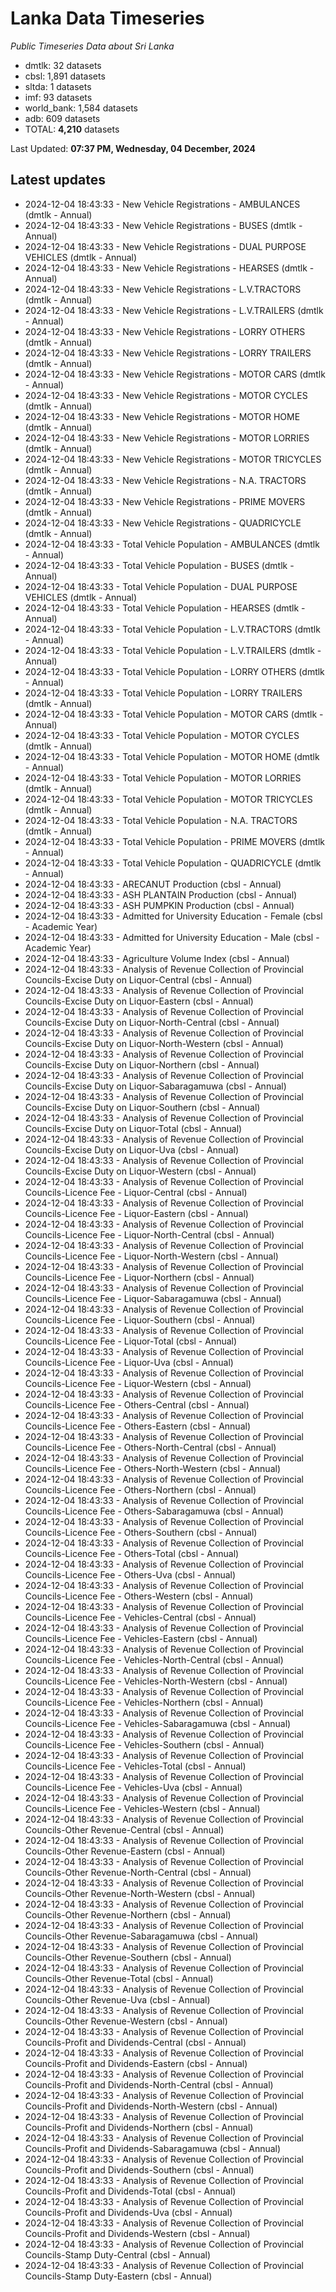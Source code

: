 # Lanka Data Timeseries
*Public Timeseries Data about Sri Lanka*

* dmtlk: 32 datasets
* cbsl: 1,891 datasets
* sltda: 1 datasets
* imf: 93 datasets
* world_bank: 1,584 datasets
* adb: 609 datasets
* TOTAL: **4,210** datasets

Last Updated: **07:37 PM, Wednesday, 04 December, 2024**

## Latest updates

* 2024-12-04 18:43:33 - New Vehicle Registrations - AMBULANCES (dmtlk - Annual)
* 2024-12-04 18:43:33 - New Vehicle Registrations - BUSES (dmtlk - Annual)
* 2024-12-04 18:43:33 - New Vehicle Registrations - DUAL PURPOSE VEHICLES (dmtlk - Annual)
* 2024-12-04 18:43:33 - New Vehicle Registrations - HEARSES (dmtlk - Annual)
* 2024-12-04 18:43:33 - New Vehicle Registrations - L.V.TRACTORS (dmtlk - Annual)
* 2024-12-04 18:43:33 - New Vehicle Registrations - L.V.TRAILERS (dmtlk - Annual)
* 2024-12-04 18:43:33 - New Vehicle Registrations - LORRY OTHERS (dmtlk - Annual)
* 2024-12-04 18:43:33 - New Vehicle Registrations - LORRY TRAILERS (dmtlk - Annual)
* 2024-12-04 18:43:33 - New Vehicle Registrations - MOTOR CARS (dmtlk - Annual)
* 2024-12-04 18:43:33 - New Vehicle Registrations - MOTOR CYCLES (dmtlk - Annual)
* 2024-12-04 18:43:33 - New Vehicle Registrations - MOTOR HOME (dmtlk - Annual)
* 2024-12-04 18:43:33 - New Vehicle Registrations - MOTOR LORRIES (dmtlk - Annual)
* 2024-12-04 18:43:33 - New Vehicle Registrations - MOTOR TRICYCLES (dmtlk - Annual)
* 2024-12-04 18:43:33 - New Vehicle Registrations - N.A. TRACTORS (dmtlk - Annual)
* 2024-12-04 18:43:33 - New Vehicle Registrations - PRIME MOVERS (dmtlk - Annual)
* 2024-12-04 18:43:33 - New Vehicle Registrations - QUADRICYCLE (dmtlk - Annual)
* 2024-12-04 18:43:33 - Total Vehicle Population - AMBULANCES (dmtlk - Annual)
* 2024-12-04 18:43:33 - Total Vehicle Population - BUSES (dmtlk - Annual)
* 2024-12-04 18:43:33 - Total Vehicle Population - DUAL PURPOSE VEHICLES (dmtlk - Annual)
* 2024-12-04 18:43:33 - Total Vehicle Population - HEARSES (dmtlk - Annual)
* 2024-12-04 18:43:33 - Total Vehicle Population - L.V.TRACTORS (dmtlk - Annual)
* 2024-12-04 18:43:33 - Total Vehicle Population - L.V.TRAILERS (dmtlk - Annual)
* 2024-12-04 18:43:33 - Total Vehicle Population - LORRY OTHERS (dmtlk - Annual)
* 2024-12-04 18:43:33 - Total Vehicle Population - LORRY TRAILERS (dmtlk - Annual)
* 2024-12-04 18:43:33 - Total Vehicle Population - MOTOR CARS (dmtlk - Annual)
* 2024-12-04 18:43:33 - Total Vehicle Population - MOTOR CYCLES (dmtlk - Annual)
* 2024-12-04 18:43:33 - Total Vehicle Population - MOTOR HOME (dmtlk - Annual)
* 2024-12-04 18:43:33 - Total Vehicle Population - MOTOR LORRIES (dmtlk - Annual)
* 2024-12-04 18:43:33 - Total Vehicle Population - MOTOR TRICYCLES (dmtlk - Annual)
* 2024-12-04 18:43:33 - Total Vehicle Population - N.A. TRACTORS (dmtlk - Annual)
* 2024-12-04 18:43:33 - Total Vehicle Population - PRIME MOVERS (dmtlk - Annual)
* 2024-12-04 18:43:33 - Total Vehicle Population - QUADRICYCLE (dmtlk - Annual)
* 2024-12-04 18:43:33 - ARECANUT Production (cbsl - Annual)
* 2024-12-04 18:43:33 - ASH PLANTAIN Production (cbsl - Annual)
* 2024-12-04 18:43:33 - ASH PUMPKIN Production (cbsl - Annual)
* 2024-12-04 18:43:33 - Admitted for University Education - Female (cbsl - Academic Year)
* 2024-12-04 18:43:33 - Admitted for University Education - Male (cbsl - Academic Year)
* 2024-12-04 18:43:33 - Agriculture Volume Index (cbsl - Annual)
* 2024-12-04 18:43:33 - Analysis of Revenue Collection of Provincial Councils-Excise Duty on Liquor-Central (cbsl - Annual)
* 2024-12-04 18:43:33 - Analysis of Revenue Collection of Provincial Councils-Excise Duty on Liquor-Eastern (cbsl - Annual)
* 2024-12-04 18:43:33 - Analysis of Revenue Collection of Provincial Councils-Excise Duty on Liquor-North-Central (cbsl - Annual)
* 2024-12-04 18:43:33 - Analysis of Revenue Collection of Provincial Councils-Excise Duty on Liquor-North-Western (cbsl - Annual)
* 2024-12-04 18:43:33 - Analysis of Revenue Collection of Provincial Councils-Excise Duty on Liquor-Northern (cbsl - Annual)
* 2024-12-04 18:43:33 - Analysis of Revenue Collection of Provincial Councils-Excise Duty on Liquor-Sabaragamuwa (cbsl - Annual)
* 2024-12-04 18:43:33 - Analysis of Revenue Collection of Provincial Councils-Excise Duty on Liquor-Southern (cbsl - Annual)
* 2024-12-04 18:43:33 - Analysis of Revenue Collection of Provincial Councils-Excise Duty on Liquor-Total (cbsl - Annual)
* 2024-12-04 18:43:33 - Analysis of Revenue Collection of Provincial Councils-Excise Duty on Liquor-Uva (cbsl - Annual)
* 2024-12-04 18:43:33 - Analysis of Revenue Collection of Provincial Councils-Excise Duty on Liquor-Western (cbsl - Annual)
* 2024-12-04 18:43:33 - Analysis of Revenue Collection of Provincial Councils-Licence Fee - Liquor-Central (cbsl - Annual)
* 2024-12-04 18:43:33 - Analysis of Revenue Collection of Provincial Councils-Licence Fee - Liquor-Eastern (cbsl - Annual)
* 2024-12-04 18:43:33 - Analysis of Revenue Collection of Provincial Councils-Licence Fee - Liquor-North-Central (cbsl - Annual)
* 2024-12-04 18:43:33 - Analysis of Revenue Collection of Provincial Councils-Licence Fee - Liquor-North-Western (cbsl - Annual)
* 2024-12-04 18:43:33 - Analysis of Revenue Collection of Provincial Councils-Licence Fee - Liquor-Northern (cbsl - Annual)
* 2024-12-04 18:43:33 - Analysis of Revenue Collection of Provincial Councils-Licence Fee - Liquor-Sabaragamuwa (cbsl - Annual)
* 2024-12-04 18:43:33 - Analysis of Revenue Collection of Provincial Councils-Licence Fee - Liquor-Southern (cbsl - Annual)
* 2024-12-04 18:43:33 - Analysis of Revenue Collection of Provincial Councils-Licence Fee - Liquor-Total (cbsl - Annual)
* 2024-12-04 18:43:33 - Analysis of Revenue Collection of Provincial Councils-Licence Fee - Liquor-Uva (cbsl - Annual)
* 2024-12-04 18:43:33 - Analysis of Revenue Collection of Provincial Councils-Licence Fee - Liquor-Western (cbsl - Annual)
* 2024-12-04 18:43:33 - Analysis of Revenue Collection of Provincial Councils-Licence Fee - Others-Central (cbsl - Annual)
* 2024-12-04 18:43:33 - Analysis of Revenue Collection of Provincial Councils-Licence Fee - Others-Eastern (cbsl - Annual)
* 2024-12-04 18:43:33 - Analysis of Revenue Collection of Provincial Councils-Licence Fee - Others-North-Central (cbsl - Annual)
* 2024-12-04 18:43:33 - Analysis of Revenue Collection of Provincial Councils-Licence Fee - Others-North-Western (cbsl - Annual)
* 2024-12-04 18:43:33 - Analysis of Revenue Collection of Provincial Councils-Licence Fee - Others-Northern (cbsl - Annual)
* 2024-12-04 18:43:33 - Analysis of Revenue Collection of Provincial Councils-Licence Fee - Others-Sabaragamuwa (cbsl - Annual)
* 2024-12-04 18:43:33 - Analysis of Revenue Collection of Provincial Councils-Licence Fee - Others-Southern (cbsl - Annual)
* 2024-12-04 18:43:33 - Analysis of Revenue Collection of Provincial Councils-Licence Fee - Others-Total (cbsl - Annual)
* 2024-12-04 18:43:33 - Analysis of Revenue Collection of Provincial Councils-Licence Fee - Others-Uva (cbsl - Annual)
* 2024-12-04 18:43:33 - Analysis of Revenue Collection of Provincial Councils-Licence Fee - Others-Western (cbsl - Annual)
* 2024-12-04 18:43:33 - Analysis of Revenue Collection of Provincial Councils-Licence Fee - Vehicles-Central (cbsl - Annual)
* 2024-12-04 18:43:33 - Analysis of Revenue Collection of Provincial Councils-Licence Fee - Vehicles-Eastern (cbsl - Annual)
* 2024-12-04 18:43:33 - Analysis of Revenue Collection of Provincial Councils-Licence Fee - Vehicles-North-Central (cbsl - Annual)
* 2024-12-04 18:43:33 - Analysis of Revenue Collection of Provincial Councils-Licence Fee - Vehicles-North-Western (cbsl - Annual)
* 2024-12-04 18:43:33 - Analysis of Revenue Collection of Provincial Councils-Licence Fee - Vehicles-Northern (cbsl - Annual)
* 2024-12-04 18:43:33 - Analysis of Revenue Collection of Provincial Councils-Licence Fee - Vehicles-Sabaragamuwa (cbsl - Annual)
* 2024-12-04 18:43:33 - Analysis of Revenue Collection of Provincial Councils-Licence Fee - Vehicles-Southern (cbsl - Annual)
* 2024-12-04 18:43:33 - Analysis of Revenue Collection of Provincial Councils-Licence Fee - Vehicles-Total (cbsl - Annual)
* 2024-12-04 18:43:33 - Analysis of Revenue Collection of Provincial Councils-Licence Fee - Vehicles-Uva (cbsl - Annual)
* 2024-12-04 18:43:33 - Analysis of Revenue Collection of Provincial Councils-Licence Fee - Vehicles-Western (cbsl - Annual)
* 2024-12-04 18:43:33 - Analysis of Revenue Collection of Provincial Councils-Other Revenue-Central (cbsl - Annual)
* 2024-12-04 18:43:33 - Analysis of Revenue Collection of Provincial Councils-Other Revenue-Eastern (cbsl - Annual)
* 2024-12-04 18:43:33 - Analysis of Revenue Collection of Provincial Councils-Other Revenue-North-Central (cbsl - Annual)
* 2024-12-04 18:43:33 - Analysis of Revenue Collection of Provincial Councils-Other Revenue-North-Western (cbsl - Annual)
* 2024-12-04 18:43:33 - Analysis of Revenue Collection of Provincial Councils-Other Revenue-Northern (cbsl - Annual)
* 2024-12-04 18:43:33 - Analysis of Revenue Collection of Provincial Councils-Other Revenue-Sabaragamuwa (cbsl - Annual)
* 2024-12-04 18:43:33 - Analysis of Revenue Collection of Provincial Councils-Other Revenue-Southern (cbsl - Annual)
* 2024-12-04 18:43:33 - Analysis of Revenue Collection of Provincial Councils-Other Revenue-Total (cbsl - Annual)
* 2024-12-04 18:43:33 - Analysis of Revenue Collection of Provincial Councils-Other Revenue-Uva (cbsl - Annual)
* 2024-12-04 18:43:33 - Analysis of Revenue Collection of Provincial Councils-Other Revenue-Western (cbsl - Annual)
* 2024-12-04 18:43:33 - Analysis of Revenue Collection of Provincial Councils-Profit and Dividends-Central (cbsl - Annual)
* 2024-12-04 18:43:33 - Analysis of Revenue Collection of Provincial Councils-Profit and Dividends-Eastern (cbsl - Annual)
* 2024-12-04 18:43:33 - Analysis of Revenue Collection of Provincial Councils-Profit and Dividends-North-Central (cbsl - Annual)
* 2024-12-04 18:43:33 - Analysis of Revenue Collection of Provincial Councils-Profit and Dividends-North-Western (cbsl - Annual)
* 2024-12-04 18:43:33 - Analysis of Revenue Collection of Provincial Councils-Profit and Dividends-Northern (cbsl - Annual)
* 2024-12-04 18:43:33 - Analysis of Revenue Collection of Provincial Councils-Profit and Dividends-Sabaragamuwa (cbsl - Annual)
* 2024-12-04 18:43:33 - Analysis of Revenue Collection of Provincial Councils-Profit and Dividends-Southern (cbsl - Annual)
* 2024-12-04 18:43:33 - Analysis of Revenue Collection of Provincial Councils-Profit and Dividends-Total (cbsl - Annual)
* 2024-12-04 18:43:33 - Analysis of Revenue Collection of Provincial Councils-Profit and Dividends-Uva (cbsl - Annual)
* 2024-12-04 18:43:33 - Analysis of Revenue Collection of Provincial Councils-Profit and Dividends-Western (cbsl - Annual)
* 2024-12-04 18:43:33 - Analysis of Revenue Collection of Provincial Councils-Stamp Duty-Central (cbsl - Annual)
* 2024-12-04 18:43:33 - Analysis of Revenue Collection of Provincial Councils-Stamp Duty-Eastern (cbsl - Annual)